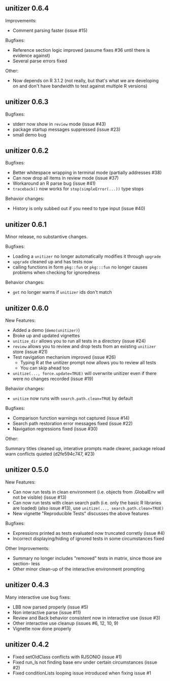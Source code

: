 unitizer 0.6.4
--------------------------------------------------------------------------------

Improvements:

* Comment parsing faster (issue #15)


Bugfixes:

* Reference section logic improved (assume fixes #36 until there is evidence against)
* Several parse errors fixed

Other:

* Now depends on R 3.1.2 (not really, but that's what we are developing on and don't have bandwidth to test against multiple R versions)

unitizer 0.6.3
--------------------------------------------------------------------------------

Bugfixes:

* stderr now show in `review` mode (issue #43)
* package startup messages suppressed (issue #23)
* small demo bug

unitizer 0.6.2
--------------------------------------------------------------------------------

Bugfixes:

* Better whitespace wrapping in terminal mode (partially addresses #38)
* Can now drop all items in review mode (issue #37)
* Workaround an R parse bug (issue #41)
* `traceback()` now works for `stop(simpleError(...))` type stops

Behavior changes:

* History is only subbed out if you need to type input (issue #40)

unitizer 0.6.1
--------------------------------------------------------------------------------

Minor release, no substantive changes.

Bugfixes:

* Loading a `unitizer` no longer automatically modifies it through `upgrade`
* `upgrade` cleaned up and has tests now
* calling functions in form `pkg::fun` or `pkg:::fun` no longer causes problems
  when checking for ignoredness

Behavior changes:

* `get` no longer warns if `unitizer` ids don't match

unitizer 0.6.0
--------------------------------------------------------------------------------

New Features:

* Added a demo (`demo(unitizer)`)
* Broke up and updated vignettes
* `unitize_dir` allows you to run all tests in a directory (issue #24)
* `review` allows you to review and drop tests from an existing `unitizer` store
  (issue #21)
* Test navigation mechanism improved (issue #26)
    * Typing R at the unitizer prompt now allows you to review all tests
    * You can skip ahead too
* `unitize(..., force.update=TRUE)` will overwrite unitizer even if there were
  no changes recorded (issue #19)

Behavior changes:

* `unitize` now runs with `search.path.clean=TRUE` by default

Bugfixes:

* Comparison function warnings not captured (issue #14)
* Search path restoration error messages fixed (issue #22)
* Navigation regressions fixed (issue #30)

Other:

Summary titles cleaned up, interative prompts made clearer, package reload warn
conflicts quieted (d2fe594c747, #23)

unitizer 0.5.0
--------------------------------------------------------------------------------

New Features:

* Can now run tests in clean environment (i.e. objects from .GlobalEnv will not
  be visible) (issue #13)
* Can now run tests with clean search path (i.e. only the basic R libraries are
  loaded) (also issue #13), use `unitize(..., search.path.clean=TRUE)`
* New vignette "Reproducible Tests" discusses the above features

Bugfixes:

* Expressions printed as tests evaluated now truncated corretly (issue #4)
* Incorrect displaying/hiding of ignored tests in some circumstances fixed

Other Improvements:

* Summary no longer includes "removed" tests in matrix, since those are section-
  less
* Other minor clean-up of the interactive environment prompting

unitizer 0.4.3
--------------------------------------------------------------------------------

Many interactive use bug fixes:

* LBB now parsed properly (issue #5)
* Non interactive parse (issue #11)
* Review and Back behavior consistent now in interactive use (issue #3)
* Other interactive use cleanup (issues #6, 12, 10, 9)
* Vignette now done properly


unitizer 0.4.2
--------------------------------------------------------------------------------

* Fixed setOldClass conflicts with RJSONIO (issue #1)
* Fixed run_ls not finding base env under certain circumstances (issue #2)
* Fixed conditionLists looping issue introduced when fixing issue #1
